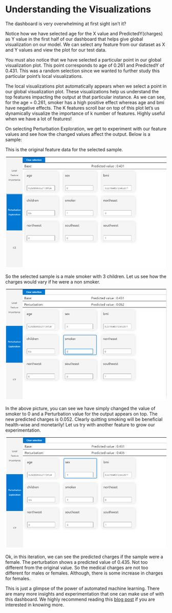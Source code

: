 # Understanding the Visualizations

The dashboard is very overwhelming at first sight isn’t it? 

Notice how we have selected age for the X value and PredictedY\(charges\) as Y value in the first half of our dashboard that helps give global visualization on our model. We can select any feature from our dataset as X and Y values and view the plot for our test data. 

You must also notice that we have selected a particular point in our global visualization plot. This point corresponds to age of 0.261 and PredictedY of 0.431. This was a random selection since we wanted to further study this particular point’s local visualizations. 

The local visualizations plot automatically appears when we select a point in our global visualization plot. These visualizations help us understand the top features impacting the output at that particular instance. As we can see, for the age = 0.261,  smoker has a high positive effect whereas age and bmi have negative effects. The K features scroll bar on top of this plot let’s us dynamically visualize the importance of k number of features. Highly useful when we have a lot of features! 

On selecting Perturbation Exploration, we get to experiment with our feature values and see how the changed values affect the output. Below is a sample:

This is the original feature data for the selected sample.  


![](../../.gitbook/assets/aml-localvisualization0.PNG)

So the selected sample is a male smoker with 3 children. Let us see how the charges would vary if he were a non smoker.   


![](../../.gitbook/assets/aml-localvisualization1.PNG)

In the above picture, you can see we have simply changed the value of smoker to 0 and a Perturbation value for the output appears on top. The new predicted charges is 0.052. Clearly quitting smoking will be beneficial health-wise and monetarily! Let us try with another feature to grow our experimentation.   


![](../../.gitbook/assets/aml-localvisualization2.PNG)

Ok, in this iteration, we can see the predicted charges if the sample were a female. The perturbation shows a predicted value of 0.435. Not too different from the original value. So the medical charges are not too different for males or females. Although, there is some increase in charges for females. 

This is just a glimpse of the power of automated machine learning. There are many more insights and experimentation that one can make use of with this dashboard. We highly recommend reading this [blog post](https://medium.com/microsoftazure/automated-and-interpretable-machine-learning-d07975741298) if you are interested in knowing more.

